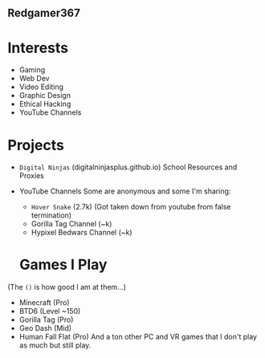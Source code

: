 ## Redgamer367

# Interests

- Gaming
- Web Dev
- Video Editing
- Graphic Design
- Ethical Hacking
- YouTube Channels

# Projects

- `Digital Ninjas` (digitalninjasplus.github.io)
  School Resources and Proxies

- YouTube Channels
  Some are anonymous and some I'm sharing:
  - `Hover Snake` (2.7k) (Got taken down from youtube from false termination)
  - Gorilla Tag Channel (~k)
  - Hypixel Bedwars Channel (~k)
 
  # Games I Play
(The `()` is how good I am at them...)
- Minecraft (Pro)
- BTD6 (Level ~150)
- Gorilla Tag (Pro)
- Geo Dash (Mid)
- Human Fall Flat (Pro)
And a ton other PC and VR games that I don't play as much but still play.

